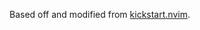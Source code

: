 Based off and modified from [kickstart.nvim][kickstart].

[kickstart]: https://github.com/nvim-lua/kickstart.nvim
